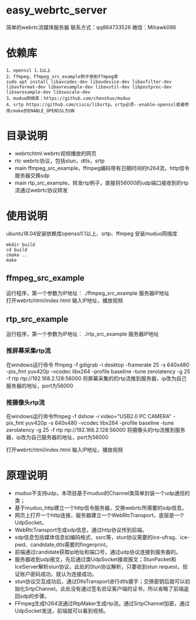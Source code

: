 # easy_webrtc_server
简单的webrtc流媒体服务器
联系方式：qq864733526
微信：Mihawk086
# 依赖库
``` 
1、openssl 1.1以上 
2、ffmpeg，ffmpeg_src_example例子用到ffmpeg库
sudo apt install libavcodec-dev libavdevice-dev libavfilter-dev libavformat-dev libavresample-dev libavutil-dev libpostproc-dev libswresample-dev libswscale-dev    
3、muduo网络库：https://github.com/chenshuo/muduo
4、srtp https://github.com/cisco/libsrtp。srtp必须--enable-openssl或者修改cmake的ENABLE_OPENSSL为ON
```  
# 目录说明
* webrtchtml webrtc视频播放的网页 
* rtc webrtc协议，包括stun，dtls，srtp  
* main ffmpeg_src_example，ffmpeg编码带有日期时间的h264流，http信令服务器交换sdp  
* main rtp_src_example，转发rtp例子，直接将56000的udp端口接收到的rtp流通过webrtc协议转发

# 使用说明
ubuntu18.04安装依赖库openssl1.1以上、srtp、ffmpeg
安装muduo网络库
```  
mkdir build  
cd build   
cmake ..  
make  
```  
## ffmpeg_src_example
运行程序，第一个参数为IP地址：
./ffmpeg_src_example 服务器IP地址   
打开webrtchtml/index.html 输入IP地址，播放视频 

## rtp_src_example
运行程序，第一个参数为IP地址：
./rtp_src_example 服务器IP地址
### 推屏幕采集rtp流
在windows运行命令 ffmpeg -f gdigrab -i desktop -framerate 25 -s 640x480 -pix_fmt yuv420p  -vcodec libx264 -profile baseline -tune zerolatency  -g 25 -f rtp rtp://192.168.2.128:56000
将屏幕采集的的rtp流推到服务器，ip改为自己服务器的地址，port为56000
### 推摄像头rtp流
在windows运行命令ffmpeg -f dshow -i video="USB2.0 PC CAMERA" -pix_fmt yuv420p -s 640x480  -vcodec libx264 -profile baseline -tune zerolatency  -g 25 -f rtp rtp://192.168.2.128:56000
将摄像头的rtp流推到服务器，ip改为自己服务器的地址，port为56000

打开webrtchtml/index.html 输入IP地址，播放视频 


# 原理说明
* muduo不支持udp，本项目基于muduo的Channel类简单封装一个udp通信的类；  
* 基于muduo_http建立一个http信令服务器，交换webrtc所需要的sdp信息。  
* 网页上打开一个http连接，服务器建立一个WebRtcTransport，底层是一个UdpSocket。  
* WebRtcTransport生成sdp信息，通过http协议传到前端。    
* sdp信息包括媒体信息如编码格式、ssrc等，stun协议需要的ice-ufrag、ice-pwd、candidate,dtls需要的fingerprint。  
* 前端通过candidate获取ip地址和端口号，通过udp协议连接到服务器的。  
* 服务器收到udp报文，先后通过类UdpSocket接收报文；StunPacket和IceServer解析stun协议，此处的Stun协议解析，只要收到stun request，验证账户密码成功，就认为连接成功。
* stun协议交互成功后，通过DtlsTransport进行dtls握手；交换密钥后就可以初始化SrtpChannel。此处没有通过签名验证客户端的证书，所以省略了前端返回sdp的步骤。  
* FFmpeg生成h264流通过RtpMaker生成rtp流，通过SrtpChannel加密，通过UdpSocket发送，前端就可以看到视频。  
